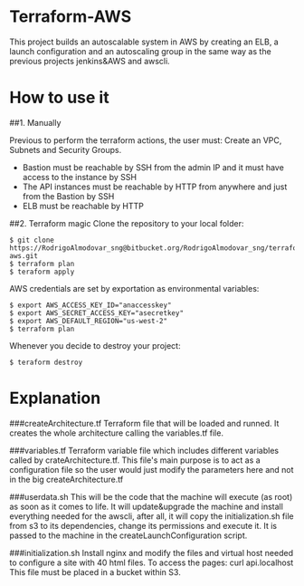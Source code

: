 Terraform-AWS
===========

This project builds an autoscalable system in AWS by creating an ELB, a launch configuration and an autoscaling group in the same way as the previous projects jenkins&AWS and awscli.

How to use it
===========

##1. Manually

Previous to perform the terraform actions, the user must:
Create an VPC, Subnets and Security Groups.
- Bastion must be reachable by SSH from the admin IP and it must have access to the instance by SSH
- The API instances must be reachable by HTTP from anywhere and just from the Bastion by SSH
- ELB must be reachable by HTTP

##2. Terraform magic
Clone the repository to your local folder:


    $ git clone https://RodrigoAlmodovar_sng@bitbucket.org/RodrigoAlmodovar_sng/terraform-aws.git
    $ terraform plan
    $ teraform apply
    
AWS credentials are set by exportation as environmental variables:

    $ export AWS_ACCESS_KEY_ID="anaccesskey" 
    $ export AWS_SECRET_ACCESS_KEY="asecretkey"
    $ export AWS_DEFAULT_REGION="us-west-2"
    $ terraform plan

Whenever you decide to destroy your project:

    $ teraform destroy


Explanation
===========
###createArchitecture.tf
Terraform file that will be loaded and runned. It creates the whole architecture calling the variables.tf file.

###variables.tf
Terraform variable file which includes different variables called by crateArchitecture.tf.
This file's main purpose is to act as a configuration file so the user would just modify the parameters here and not in the big createArchitecture.tf

###userdata.sh
This will be the code that the machine will execute (as root) as soon as it comes to life. It will update&upgrade the machine and install everything needed for the awscli, after all, it will copy the initialization.sh file from s3 to its dependencies, change its permissions and execute it.
It is passed to the machine in the createLaunchConfiguration script.

###initialization.sh
Install nginx and modify the files and virtual host needed to configure a site with 40 html files.
To access the pages: curl api.localhost
This file must be placed in a bucket within S3.